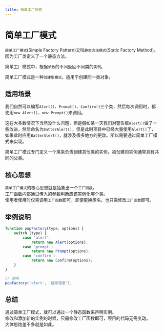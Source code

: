 ```yaml
---
title: 简单工厂模式
---
```


# 简单工厂模式
`简单工厂模式`(Simple Factory Pattern)又叫`静态方法模式`(Static Factory Method)。  
因为工厂类定义了一个静态方法。  

简单工厂模式中，根据`参数`的不同返回不同类的`实例`。   

简单工厂模式是一种`创建型模式`，适用于创建同一类对象。

## 适用场景
我们自然可以编写`Alert()`、`Prompt()`、`Confirm()`三个类，然后每次调用时，都使用`new Alert()`、`new Prompt()`来调用。  

这在大多数情况下当然没什么问题，但是假如某一天我们对警告框`Alert()`做了一些改进，然后命名为`BatterAlert()`，但是此时项目中已经大量使用`Alert()`了，如果此时应用`BatterAlert()`，就涉及很多地方的更改。所以需要通过简单工厂模式来实现。

简单工厂模式专门定义一个类来负责创建其他类的实例，被创建的实例通常具有共同的父类。  

## 核心思想
`简单工厂模式`的核心思想就是抽象出一个`工厂函数`。  
工厂函数内部通过传入的参数判断应该实例化哪个类。  
使用者使用时仅需调用`工厂函数`即可，即便更换类名，也只需修改`工厂函数`即可。

## 举例说明
```js
function popFactory(type, options) {
    switch (type) {
        case 'alert':
            return new Alert(options);
        case 'prompt':
            return new Prompt(options);
        case 'confirm':
            return new Confirm(options);
    }
}

// 使用
popFactory('alert', '提示信息');
```

## 总结
通过简单工厂模式，就可以通过一个静态函数来声明实例。  
修改和添加新的实例的时候，只需修改工厂函数即可，项目的代码无需变动。  
大体思路差不多就是如此。